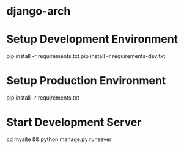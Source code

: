 # django-arch

# Setup Development Environment
pip install -r requirements.txt
pip install -r requirements-dev.txt

# Setup Production Environment
pip install -r requirements.txt

# Start Development Server
cd mysite && python manage.py runsever
